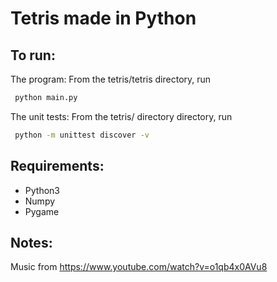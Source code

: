 Tetris made in Python
===================
To run:
-----------------
The program:
From the tetris/tetris directory, run 

```bash
 python main.py
```
The unit tests:
From the tetris/ directory directory, run 
```bash
 python -m unittest discover -v
```

Requirements:
----------------
* Python3
* Numpy
* Pygame

Notes:
----------------


Music from https://www.youtube.com/watch?v=o1qb4x0AVu8

